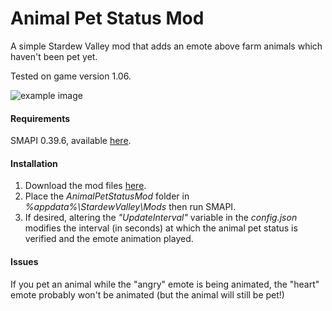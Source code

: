 # Animal Pet Status Mod
A simple Stardew Valley mod that adds an emote above farm animals which haven't been pet yet.

Tested on game version 1.06.

![example image](https://github.com/Nanner/AnimalPetStatusMod/blob/master/AnimalPetStatusMod.gif)

#### Requirements
SMAPI 0.39.6, available [here](https://github.com/ClxS/SMAPI "SMAPI").

#### Installation
1. Download the mod files [here](https://github.com/Nanner/AnimalPetStatusMod/releases/latest "AnimalPetStatusMod").
2. Place the _AnimalPetStatusMod_ folder in _%appdata%\StardewValley\Mods_ then run SMAPI.
3. If desired, altering the _"UpdateInterval"_ variable in the _config.json_ modifies the interval (in seconds) at which the animal pet status is verified and the emote animation played.

#### Issues
If you pet an animal while the "angry" emote is being animated, the "heart" emote probably won't be animated (but the animal will still be pet!)

